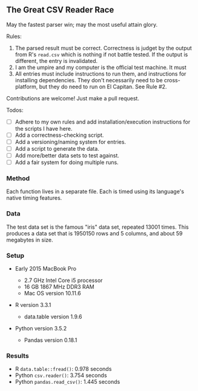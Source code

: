 ## The Great CSV Reader Race

May the fastest parser win; may the most useful attain glory.

Rules:
1. The parsed result must be correct. Correctness is judget by the output from R's `read.csv` which is nothing if not battle tested. If the output is different, the entry is invalidated.
2. I am the umpire and my computer is the official test machine. It must 
3. All entries must include instructions to run them, and instructions for installing dependencies. They don't necessarily need to be cross-platform, but they do need to run on El Capitan. See Rule #2.

Contributions are welcome! Just make a pull request.

Todos:
- ☐ Adhere to my own rules and add installation/execution instructions for the scripts I have here.
- ☐ Add a correctness-checking script.
- ☐ Add a versioning/naming system for entries.
- ☐ Add a script to generate the data.
- ☐ Add more/better data sets to test against.
- ☐ Add a fair system for doing multiple runs.


### Method

Each function lives in a separate file. Each is timed using its language's native timing features.


### Data

The test data set is the famous "iris" data set, repeated 13001 times. This produces a data set that is 1950150 rows and 5 columns, and about 59 megabytes in size.


### Setup

- Early 2015 MacBook Pro
    - 2.7 GHz Intel Core i5 processor
    - 16 GB 1867 MHz DDR3 RAM
    - Mac OS version 10.11.6

- R version 3.3.1
    - data.table version 1.9.6

- Python version 3.5.2
    - Pandas version 0.18.1


### Results
- R `data.table::fread()`: 0.978 seconds
- Python `csv.reader()`: 3.754 seconds
- Python `pandas.read_csv()`: 1.445 seconds
